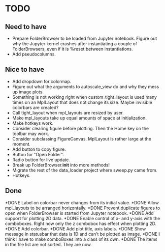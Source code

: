 TODO
====
Need to have
------------
* Prepare FolderBrowser to be loaded from Jupyter notebook. Figure out why the
  Jupyter kernel crashes after instantiating a couple of FolderBrowsers, even
  if it is %reset between instantiations.
* Add pseudocolumns.


Nice to have
------------
* Add dropdown for colormap.
* Figure out what the arguments to autoscale_view do and why they mess up
  image plots.
* Something is not working right when custom_tight_layout is used many times on
  an MplLayout that does not change its size. Maybe invisible colorbars are
  created?
* Call tight_layout when mpl_layouts are resized by user.
* Make mpl_layouts take up equal amounts of space at initialization.
* Make hotkeys work.
* Consider clearing figure before plotting. Then the Home key on the toolbar may work.
* Consider subclassing FigureCanvas. MplLayout is rather large at the moment.
* Add button to copy figure.
* Button for "Open Folder".
* Radio button for live update.
* Break up FolderBrowser.__init__ into more methods!
* Migrate the rest of the data_loader project where sweep.py came from.
* Hotkeys.


Done
----
*DONE Label on colorbar never changes from its initial value.
*DONE Allow mpl_layouts to be arranged horizontally.
*DONE Prevent duplicate figures to open when FolderBrowser is started from
  Jupyter notebook.
*DONE Add support for plotting 2D data.
    *DONE Enable control of x- and y-axis with the comboboxes. Right now only
      the z combobox has effect when plotting 2D.
    *DONE Add colorbar.
*DONE Add plot title, axis labels.
*DONE Show message in statusbar that data is 1D and can't be plotted as image.
*DONE I think I have to make comboBoxes into a class of its own.
*DONE The items in the file list are not sorted. They are now.
